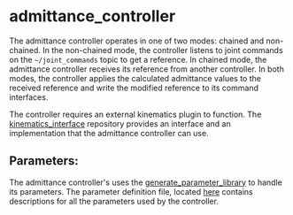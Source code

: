 admittance_controller
==========================================

The admittance controller operates in one of two modes: chained and non-chained.
In the non-chained mode, the controller listens to joint commands on the `~/joint_commands` topic to get a reference. In chained mode, the admittance controller receives its reference from another controller. In both modes, the controller applies the calculated admittance values to the received reference and write the modified reference to its command interfaces.

The controller requires an external kinematics plugin to function. The [kinematics_interface](https://github.com/ros-controls/kinematics_interface) repository provides an interface and an implementation that the admittance controller can use.

## Parameters:
The admittance controller's uses the [generate_parameter_library](https://github.com/PickNikRobotics/generate_parameter_library) to handle its parameters. The parameter definition file, located [here](../admittance_controller/src/admittance_controller_parameters.yaml) contains descriptions for all the parameters used by the controller.  
